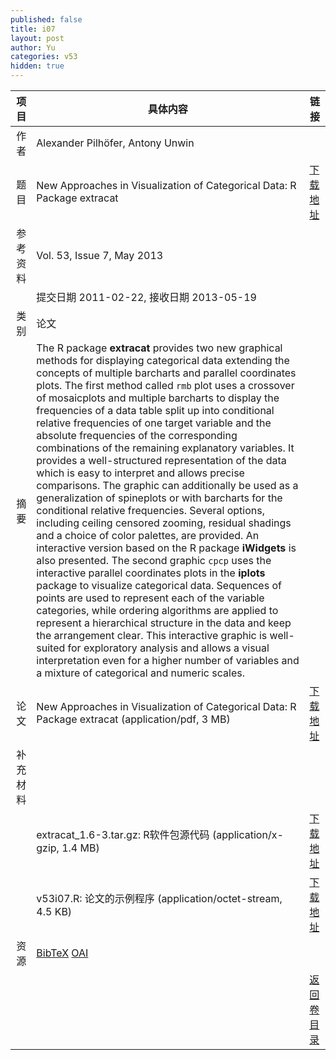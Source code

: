 ```yaml
---
published: false
title: i07
layout: post
author: Yu
categories: v53
hidden: true
---
```


| 项目 | 具体内容 | 链接 |
|---:|---|---|
| 作者 | Alexander Pilhöfer, Antony Unwin| |
| 题目 |New Approaches in Visualization of Categorical Data: R Package extracat | [下载地址](http://www.jstatsoft.org/v53/i07/paper) |
| 参考资料 |Vol. 53, Issue 7, May 2013 | |
| | 提交日期 2011-02-22, 接收日期 2013-05-19| | 
| 类别 | 论文| |
| 摘要 | The R package <b>extracat</b> provides two new graphical methods for displaying categorical data extending the concepts of multiple barcharts and parallel coordinates plots. The first method called <code>rmb</code> plot uses a crossover of mosaicplots and multiple barcharts to display the frequencies of a data table split up into conditional relative frequencies of one target variable and the absolute frequencies of the corresponding combinations of the remaining explanatory variables. It provides a well-structured representation of the data which is easy to interpret and allows precise comparisons. The graphic can additionally be used as a generalization of spineplots or with barcharts for the conditional relative frequencies. Several options, including ceiling censored zooming, residual shadings and a choice of color palettes, are provided. An interactive version based on the R package <b>iWidgets</b> is also presented. The second graphic <code>cpcp</code> uses the interactive parallel coordinates plots in the <b>iplots</b> package to visualize categorical data. Sequences of points are used to represent each of the variable categories, while ordering algorithms are applied to represent a hierarchical structure in the data and keep the arrangement clear. This interactive graphic is well-suited for exploratory analysis and allows a visual interpretation even for a higher number of variables and a mixture of categorical and numeric scales.| |
| 论文 | New Approaches in Visualization of Categorical Data: R Package extracat  (application/pdf, 3 MB)| [下载地址](http://www.jstatsoft.org/v53/i07/paper) |
| 补充材料 | | |
| |extracat_1.6-3.tar.gz: R软件包源代码  (application/x-gzip, 1.4 MB)|  [下载地址](http://www.jstatsoft.org/v53/i07/supp/1) |
| |v53i07.R: 论文的示例程序  (application/octet-stream, 4.5 KB)|  [下载地址](http://www.jstatsoft.org/v53/i07/supp/2) |
| 资源 | [BibTeX](http://www.jstatsoft.org/v53/i07/bibtex) [OAI](http://www.jstatsoft.org/oai?verb=GetRecord&identifier=oai.jstatsoft/v53/i07&prefix=oai_dc)| |
| |  | [返回卷目录]({{site.baseurl}}/volume/v53.html) |